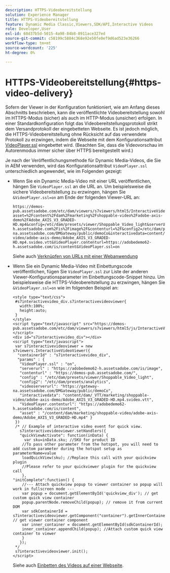 ```yaml
---
description: HTTPS-Videobereitstellung
solution: Experience Manager
title: HTTPS-Videobereitstellung
feature: Dynamic Media Classic,Viewers,SDK/API,Interactive Videos
role: Developer,User
exl-id: 68d37b5d-5015-4a98-84b8-8911ace327ed
source-git-commit: c58199c5884c368e92e50fe0ef9d6ad523e36266
workflow-type: tm+mt
source-wordcount: '225'
ht-degree: 0%

---
```


# HTTPS-Videobereitstellung{#https-video-delivery}

<!-- >[!NOTE]
>
>Secure Video Delivery only applies to AEM 6.2 with the installation of [Feature Pack-13480](https://www.adobeaemcloud.com/content/marketplace/marketplaceProxy.html?packagePath=/content/companies/public/adobe/packages/cq620/featurepack/cq-6.2.0-featurepack-13480) and to AEM 6.1 with installation of [Feature Pack NPR-15011](https://www.adobeaemcloud.com/content/marketplace/marketplaceProxy.html?packagePath=/content/companies/public/adobe/packages/cq610/featurepack/cq-6.1.0-featurepack-15011). -->

Sofern der Viewer in der Konfiguration funktioniert, wie am Anfang dieses Abschnitts beschrieben, kann die veröffentlichte Videobereitstellung sowohl im HTTPS-Modus (sicher) als auch im HTTP-Modus (unsicher) erfolgen. In einer Standardkonfiguration folgt das Videobereitstellungsprotokoll strikt dem Versandprotokoll der eingebetteten Webseite. Es ist jedoch möglich, die HTTPS-Videobereitstellung ohne Rücksicht auf das verwendete Protokoll zu erzwingen, indem die Webseite mit dem Konfigurationsattribut [VideoPlayer.ssl](../../c-html5-aem-asset-viewers/c-html5-aem-int-video/r-html5-aem-int-video-config-attrib/r-html5-aem-int-video-config-attrib-videoplayer-ssl.md#reference-c28e1b700977493eadab5489458d7771) eingebettet wird. (Beachten Sie, dass die Videovorschau im Autorenmodus immer sicher über HTTPS bereitgestellt wird.)

Je nach der Veröffentlichungsmethode für Dynamic Media-Videos, die Sie in AEM verwenden, wird das Konfigurationsattribut `VideoPlayer.ssl` unterschiedlich angewendet, wie im Folgenden gezeigt:

* Wenn Sie ein Dynamic Media-Video mit einer URL veröffentlichen, hängen Sie `VideoPlayer.ssl` an die URL an. Um beispielsweise die sichere Videobereitstellung zu erzwingen, hängen Sie `&VideoPlayer.ssl=on` am Ende der folgenden Viewer-URL an:

   ```
   https://demos-pub.assetsadobe.com/etc/dam/viewers/s7viewers/html5/InteractiveVideoViewer.html?asset=%2Fcontent%2Fdam%2Fmarketing%2Fshoppable-video%2Fadobe-axis-demo%2FAdobe_AXIS_V3_GRADED-HD.mp4&config=/etc/dam/presets/viewer/Shoppable_Video_light&serverUrl=https%3A%2F%2Fadobedemo62-h.assetsadobe.com%2Fis%2Fimage%2F&contenturl=%2F&config2=/etc/dam/presets/analytics&videoserverurl=https://gateway-na.assetsadobe.com/DMGateway/public/demoCo&interactivedata=content/dam/_VTT/marketing/shoppable-video/adobe-axis-demo/Adobe_AXIS_V3_GRADED-HD.mp4.svideo.vtt&VideoPlayer.contenturl=https://adobedemo62-h.assetsadobe.com/is/content&VideoPlayer.ssl=on
   ```

   Siehe auch [Verknüpfen von URLs mit einer Webanwendung](https://experienceleague.adobe.com/docs/experience-manager-65/assets/dynamic/linking-urls-to-yourwebapplication.html?lang=en#dynamic)

* Wenn Sie ein Dynamic Media-Video mit Einbettungscode veröffentlichen, fügen Sie `VideoPlayer.ssl` zur Liste der anderen Viewer-Konfigurationsparameter im Einbettungscode-Snippet hinzu. Um beispielsweise die HTTPS-Videobereitstellung zu erzwingen, hängen Sie `&VideoPlayer.ssl=on` wie im folgenden Beispiel an:

   ```
   <style type="text/css"> 
    #s7interactivevideo_div.s7interactivevideoviewer{ 
      width:100%;  
      height:auto; 
    } 
   </style> 
   <script type="text/javascript" src="https://demos-pub.assetsadobe.com/etc/dam/viewers/s7viewers/html5/js/InteractiveVideoViewer.js"></script> 
   <div id="s7interactivevideo_div"></div> 
   <script type="text/javascript"> 
    var s7interactivevideoviewer = new s7viewers.InteractiveVideoViewer({ 
     "containerId" : "s7interactivevideo_div", 
     "params" : {  
      "VideoPlayer.ssl" : "on", 
      "serverurl" : "https://adobedemo62-h.assetsadobe.com/is/image", 
      "contenturl" : "https://demos-pub.assetsadobe.com/",  
      "config" : "/etc/dam/presets/viewer/Shoppable_Video_light", 
      "config2": "/etc/dam/presets/analytics", 
      "videoserverurl": "https://gateway-na.assetsadobe.com/DMGateway/public/demoCo", 
      "interactivedata": "content/dam/_VTT/marketing/shoppable-video/adobe-axis-demo/Adobe_AXIS_V3_GRADED-HD.mp4.svideo.vtt", 
      "VideoPlayer.contenturl": "https://adobedemo62-h.assetsadobe.com/is/content", 
      "asset" : "/content/dam/marketing/shoppable-video/adobe-axis-demo/Adobe_AXIS_V3_GRADED-HD.mp4" } 
    }) 
    /* // Example of interactive video event for quick view. 
      s7interactivevideoviewer.setHandlers({  
      "quickViewActivate": function(inData) { 
        var sku=inData.sku; //SKU for product ID 
       //To pass other parameter from the hotspot, you will need to add custom parameter during the hotspot setup as parameterName=value 
       loadQuickView(sku); //Replace this call with your quickview plugin 
       //Please refer to your quickviewer plugin for the quickview call 
       },  
   "initComplete":function() {  
       //--- Attach quickview popup to viewer container so popup will work in fullscreen mode --- 
       var popup = document.getElementById('quickview_div'); // get custom quick view container 
       popup.parentNode.removeChild(popup); // remove it from current DOM 
       var sdkContainerId = s7interactivevideoviewer.getComponent("container").getInnerContainerId(); // get viewer container component 
       var inner_container = document.getElementById(sdkContainerId);  
       inner_container.appendChild(popup); //Attach custom quick view container to viewer 
       }  
      }); 
    */ 
    s7interactivevideoviewer.init(); 
   </script>
   ```

   Siehe auch [Einbetten des Videos auf einer Webseite](https://experienceleague.adobe.com/docs/experience-manager-65/assets/dynamic/linking-urls-to-yourwebapplication.html#dynamic).
